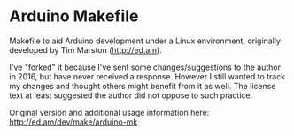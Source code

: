 # Arduino Makefile #

Makefile to aid Arduino development under a Linux environment, originally developed by
Tim Marston (http://ed.am).

I've "forked" it because I've sent some changes/suggestions to the author in 2016, but have
never received a response. However I still wanted to track my changes and thought others
might benefit from it as well. The license text at least suggested the author did not oppose
to such practice.

Original version and additional usage information here: http://ed.am/dev/make/arduino-mk
